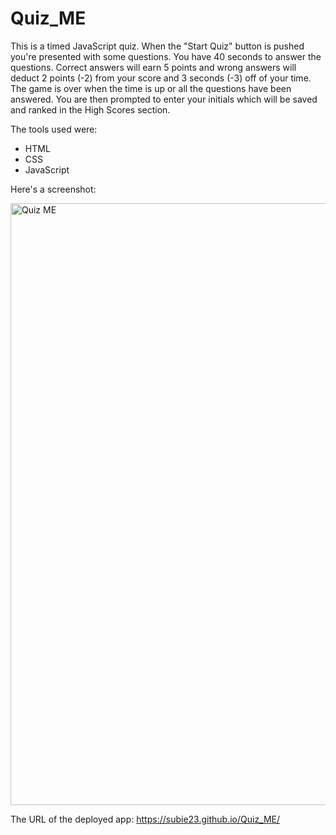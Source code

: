 # Quiz_ME
This is a timed JavaScript quiz. When the "Start Quiz" button is pushed you're presented with some questions. You have 40 seconds to answer the questions. Correct answers will earn 5 points and wrong answers will deduct 2 points (-2) from your score and 3 seconds (-3) off of your time. The game is over when the time is up or all the questions have been answered. You are then prompted to enter your initials which will be saved and ranked in the High Scores section.

The tools used were:
- HTML
- CSS
- JavaScript


Here's a screenshot:

<img width="963" alt="Quiz ME" src="https://user-images.githubusercontent.com/105945177/209899553-6cfb224d-2582-4eee-98c1-2416c9184868.png">

The URL of the deployed app: https://subie23.github.io/Quiz_ME/

